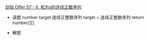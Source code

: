 [剑指 Offer 57 - II. 和为s的连续正数序列](https://leetcode-cn.com/problems/he-wei-sde-lian-xu-zheng-shu-xu-lie-lcof/)

- 读题
    number target 
    连续正整数序列
    target = 连续正整数序列
    return number[][]

- 解题